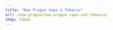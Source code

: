 ```yaml
---
title: "New Prague Vape & Tobacco"
url: /new-prague/new-prague-vape-und-tobacco/
shop: Tabak
---
```

